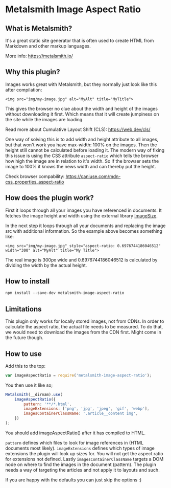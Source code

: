 # Metalsmith Image Aspect Ratio

## What is Metalsmith?

It's a great static site generator that is often used to create HTML from Markdown and other markup languages.

More info: https://metalsmith.io/

## Why this plugin?

Images works great with Metalsmith, but they normally just look like this after compilation:

```
<img src="img/my-image.jpg" alt="MyAlt" title="MyTitle">
```

This gives the browser no clue about the width and height of the images without downloading it first. Which means that it will create jumpiness on the site while the images are loading.

Read more about Cumulative Layout Shift (CLS): https://web.dev/cls/

One way of solving this is to add width and height attribute to all images, but that won't work you have max-width: 100% on the images. Then the height still cannot be calculated before loading it. The modern way of fixing this issue is using the CSS attribute `aspect-ratio` which tells the browser how high the image are in relation to it's width. So if the browser sets the image to 100% it knows the news width and can thereby put the height.

Check browser compability: https://caniuse.com/mdn-css_properties_aspect-ratio

## How does the plugin work?

First it loops through all your images you have referenced in documents. It fetches the image height and width using the external library [ImageSize](https://www.npmjs.com/package/image-size).

In the next step it loops through all your documents and replacing the image src with additional information. So the example above becomes something like:

```
<img src="img/my-image.jpg" style="aspect-ratio: 0.6976744186046512" width="300" alt="MyAlt" title="My Title">
```

The real image is 300px wide and 0.6976744186046512 is calculated by dividing the width by the actual height.

## How to install

```javascript
npm install --save-dev metalsmith-image-aspect-ratio
```

## Limitations

This plugin only works for locally stored images, not from CDNs. In order to calculate the aspect ratio, the actual file needs to be measured. To do that, we would need to download the images from the CDN first. Might come in the future though.

## How to use

Add this to the top:

```javascript
var imageAspectRatio = require('metalsmith-image-aspect-ratio');
```

You then use it like so;

```javascript
Metalsmith(__dirnam).use(
    imageAspectRatio({
        pattern: '**/*.html',
        imageExtensions: ['png', 'jpg', 'jpeg', 'gif', 'webp'],
        imagesContainerClassName: '.article__content img',
    })
);
```

You should add imageAspectRatio() after it has compiled to HTML.

`pattern` defines which files to look for image references in (HTML documents most likely). `imageExtensions` defines which types of image extensions the plugin will look up sizes for. You will not get the aspect ratio for extensions not defined. Lastly `imagesContainerClassName` targets a DOM node on where to find the images in the document (pattern). The plugin needs a way of targeting the articles and not apply it to layouts and such.

If you are happy with the defaults you can just skip the options :)
